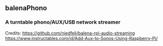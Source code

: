 ## balenaPhono 
### A turntable phono/AUX/USB network streamer



Credits:
https://github.com/niedfelj/balena-rpi-audio-streaming
https://www.instructables.com/id/Add-Aux-to-Sonos-Using-Raspberry-Pi/



